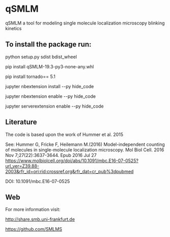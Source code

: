 # qSMLM
qSMLM a tool for modeling single molecule localization microscopy blinking kinetics

## To install the package run:

python setup.py sdist bdist_wheel

pip install qSMLM-19.3-py3-none-any.whl

pip install tornado== 5.1

jupyter nbextension install --py hide_code

jupyter nbextension enable --py hide_code

jupyter serverextension enable --py hide_code


## Literature
The code is based upon the work of Hummer et al. 2015

See: Hummer G, Fricke F, Heilemann M.(2016) Model-independent counting of molecules in single-molecule localization microscopy. Mol Biol Cell. 2016 Nov 7;27(22):3637-3644. Epub 2016 Jul 27
https://www.molbiolcell.org/doi/abs/10.1091/mbc.E16-07-0525?url_ver=Z39.88-2003&rfr_id=ori:rid:crossref.org&rfr_dat=cr_pub%3dpubmed

DOI: 10.1091/mbc.E16-07-0525


## Web
For more information visit:

http://share.smb.uni-frankfurt.de

https://github.com/SMLMS
